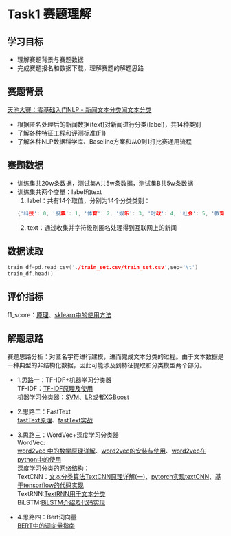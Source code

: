 # Task1 赛题理解 

## 学习目标
- 理解赛题背景与赛题数据
- 完成赛题报名和数据下载，理解赛题的解题思路

## 赛题背景
[天池大赛：零基础入门NLP - 新闻文本分类闻文本分类](https://tianchi.aliyun.com/competition/entrance/531810/introduction?spm=5176.12281973.1005.1.3dd51f54YfiseM) </br>
- 根据匿名处理后的新闻数据(text)对新闻进行分类(label)，共14种类别
- 了解各种特征工程和评测标准(F1)
- 了解各种NLP数据科学库、Baseline方案和从0到1打比赛通用流程

## 赛题数据
- 训练集共20w条数据，测试集A共5w条数据，测试集B共5w条数据
- 训练集共两个变量：label和text </br>
  1. label：共有14个取值，分别为14个分类类别：
  ``` c++
  {'科技': 0, '股票': 1, '体育': 2, '娱乐': 3, '时政': 4, '社会': 5, '教育': 6, '财经': 7, '家居': 8, '游戏': 9, '房产': 10, '时尚': 11, '彩票': 12, '星座': 13}
  ```
  2. text：通过收集并字符级别匿名处理得到互联网上的新闻</br>

## 数据读取
``` c++
train_df=pd.read_csv('./train_set.csv/train_set.csv',sep='\t')
train_df.head()
```

## 评价指标
  f1_score：[原理](https://blog.csdn.net/qq_14997473/article/details/82684300)、[sklearn中的使用方法](https://scikit-learn.org/stable/modules/generated/sklearn.metrics.f1_score.html#sklearn.metrics.f1_score)


## 解题思路
赛题思路分析：对匿名字符进行建模，进而完成文本分类的过程。由于文本数据是一种典型的非结构化数据，因此可能涉及到特征提取和分类模型两个部分。</br>
- 1.思路一：TF-IDF+机器学习分类器 </br>
    TF-IDF：[TF-IDF原理及使用](https://blog.csdn.net/zrc199021/article/details/53728499) </br>
    机器学习分类器：[SVM](https://www.jb51.net/article/131580.htm)、[LR](https://scikit-learn.org/stable/modules/generated/sklearn.linear_model.LogisticRegression.html#sklearn.linear_model.LogisticRegression)或者[XGBoost](https://www.analyticsvidhya.com/blog/2016/03/complete-guide-parameter-tuning-xgboost-with-codes-python/)

- 2.思路二：FastText</br>
    [fastText原理](https://zhuanlan.zhihu.com/p/32965521)、[fastText实战](https://zhuanlan.zhihu.com/p/32965521)

- 3.思路三：WordVec+深度学习分类器</br>
    WordVec:</br>
    [word2vec 中的数学原理详解](https://www.cnblogs.com/peghoty/p/3857839.html)、[word2vec的安装与使用](https://www.jianshu.com/p/4714b46f207c)、[word2vec在python中的使用](https://nbviewer.jupyter.org/github/danielfrg/word2vec/blob/master/examples/word2vec.ipynb)</br>
    深度学习分类的网络结构：</br>
    TextCNN：[文本分类算法TextCNN原理详解(一)](https://www.cnblogs.com/ModifyRong/p/11319301.html)、[pytorch实现textCNN](https://blog.csdn.net/qq_25037903/article/details/85058217)、[基于tensorflow的代码实现](https://blog.csdn.net/John_xyz/article/details/79210088)</br>
    TextRNN:[TextRNN用于文本分类](https://www.jianshu.com/p/19fd7206f070)</br>
    BiLSTM:[BiLSTM介绍及代码实现](https://www.jiqizhixin.com/articles/2018-10-24-13)

- 4.思路四：Bert词向量</br>
    [BERT中的词向量指南](https://blog.csdn.net/u011984148/article/details/99921480)
